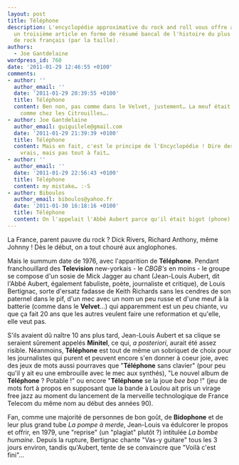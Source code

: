 ```yaml
---
layout: post
title: Téléphone
description: L'encyclopédie approximative du rock and roll vous offre aujourd'hui
  un troisième article en forme de résumé bancal de l'histoire du plus grand groupe
  de rock français (par la taille).
authors:
  - Joe Gantdelaine
wordpress_id: 760
date: '2011-01-29 12:46:55 +0100'
comments:
- author: ''
  author_email: ''
  date: '2011-01-29 20:39:55 +0100'
  title: Téléphone
  content: Ben non, pas comme dans le Velvet, justement… La meuf était à la basse,
    comme chez les Citrouilles….
- author: Joe Gantdelaine
  author_email: guiguilele@gmail.com
  date: '2011-01-29 21:39:39 +0100'
  title: Téléphone
  content: Mais en fait, c'est le principe de l'Encyclopédie ! Dire des trucs presque
    vrais, mais pas tout à fait…
- author: ''
  author_email: ''
  date: '2011-01-29 22:56:43 +0100'
  title: Téléphone
  content: my mistake… :-S
- author: Biboulos
  author_email: biboulos@yahoo.fr
  date: '2011-01-30 16:18:16 +0100'
  title: Téléphone
  content: On l'appelait l'Abbé Aubert parce qu'il était bigot (phone) ?
---
```

La France, parent pauvre du rock ? Dick Rivers, Richard Anthony, même Johnny ! Dès le début, on a tout chouré aux anglophones.

Mais le summum date de 1976, avec l'apparition de __Téléphone__. Pendant franchouillard des __Television__ new-yorkais - le *CBGB's* en moins - le groupe se compose d'un sosie de Mick Jagger au chant (Jean-Louis Aubert, dit l'Abbé Aubert, également fabuliste, poète, journaliste et critique), de Louis Bertignac, sorte d'ersatz fadasse de Keith Richards sans les cendres de son paternel dans le pif, d'un mec avec un nom un peu russe et d'une meuf à la batterie (comme dans le __Velvet__…) qui apparemment est un peu chiante, vu que ça fait 20 ans que les autres veulent faire une reformation et qu'elle, elle veut pas.

S'ils avaient dû naître 10 ans plus tard, Jean-Louis Aubert et sa clique se seraient sûrement appelés __Minitel__, ce qui, *a posteriori*, aurait été assez risible. Néanmoins, __Téléphone__ est tout de même un sobriquet de choix pour les journalistes qui purent et peuvent encore s'en donner à coeur joie, avec des jeux de mots aussi pourraves que "__Téléphone__
 sans clavier" (pour peu qu'il y ait eu une embrouille avec le mec aux synthés), "Le nouvel album de __Téléphone__ ? Potable !" ou encore "__Téléphone__ se la joue *bee bop* !" (jeu de mots fort à propos en supposant que la bande à Loulou ait pris un virage free jazz au moment du lancement de la merveille technologique de France Telecom du même nom au début des années 90).

Fan, comme une majorité de personnes de bon goût, de __Bidophone__ et de leur plus grand tube *La pompe à merde*, Jean-Louis va édulcorer le propos et offrir, en 1979, une "reprise" (un "plagiat" plutôt ?) intitulée *La bombe humaine*. Depuis la rupture, Bertignac chante "Vas-y guitare" tous les 3 jours environ, tandis qu'Aubert, tente de se convaincre que "Voilà c'est fini"…
